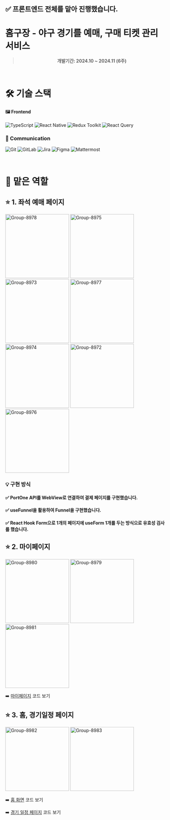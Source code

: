 ## ✅ 프론트엔드 전체를 맡아 진행했습니다.

# 홈구장 - 야구 경기를 예매, 구매 티켓 관리 서비스

<div align="center">

> **개발기간: 2024.10 ~ 2024.11 (6주)**

</div>
<br/>

# 🛠️ 기술 스택

#### 🖼️ Frontend

![TypeScript](https://img.shields.io/badge/TypeScript-3178C6?style=for-the-badge&logo=typescript&logoColor=white)
![React Native](https://img.shields.io/badge/React%20Native-61DAFB?style=for-the-badge&logo=react&logoColor=white)
![Redux Toolkit](https://img.shields.io/badge/Redux%20Toolkit-764ABC?style=for-the-badge&logo=redux&logoColor=white)
![React Query](https://img.shields.io/badge/React%20Query-FF4154?style=for-the-badge&logo=react-query&logoColor=white)

### 🤝 Communication

![Git](https://img.shields.io/badge/Git-F05032?style=for-the-badge&logo=git&logoColor=white)
![GitLab](https://img.shields.io/badge/GitLab-FCA121?style=for-the-badge&logo=gitlab&logoColor=white)
![Jira](https://img.shields.io/badge/Jira-0052CC?style=for-the-badge&logo=jira&logoColor=white)
![Figma](https://img.shields.io/badge/Figma-F24E1E?style=for-the-badge&logo=figma&logoColor=white)
![Mattermost](https://img.shields.io/badge/Mattermost-0058CC?style=for-the-badge&logo=mattermost&logoColor=white)

<br/>

# 💪 맡은 역할

## ⭐️ 1. 좌석 예매 페이지

<p>
<img width="200px" src="https://i.postimg.cc/v80xfQwx/Group-8978.jpg" alt="Group-8978"/>
<img width="200px" src="https://i.postimg.cc/QMZFhC1w/Group-8975.jpg" alt="Group-8975"/>
<img width="200px" src="https://i.postimg.cc/YSNh97x9/Group-8973.jpg" alt="Group-8973"/>
<img width="200px" src="https://i.postimg.cc/dVyhbrkG/Group-8977.jpg" alt="Group-8977"/>
<img width="200px" src="https://i.postimg.cc/nc5sS0zH/Group-8974.jpg" alt="Group-8974"/>
<img width="200px" src="https://i.postimg.cc/1t94VdWK/Group-8972.jpg" alt="Group-8972"/>
<img width="200px" src="https://i.postimg.cc/ncMj16nR/Group-8976.jpg" alt="Group-8976"/>
</p>

### 💡 구현 방식

#### ✅ PortOne API를 WebView로 연결하여 결제 페이지를 구현했습니다.

#### ✅ useFunnel을 활용하여 Funnel을 구현했습니다.

#### ✅ React Hook Form으로 1개의 페이지에 useForm 1개를 두는 방식으로 유효성 검사를 했습니다.

## ⭐️ 2. 마이페이지

<p>
<img width="200px" src="https://i.postimg.cc/rssmQr20/Group-8980.jpg" alt="Group-8980"/>
<img width="200px" src="https://i.postimg.cc/7hRLcZqB/Group-8979.jpg" alt="Group-8979"/>
<img width="200px" src="https://i.postimg.cc/nz0r41gf/Group-8981.jpg" alt="Group-8981"/>
</p>

➡️ [마이페이지](https://github.com/mung96/yareyare/blob/develop-fe/frontend/src/main/apps/screens/MyPageScreen.tsx) 코드 보기

## ⭐️ 3. 홈, 경기일정 페이지

<p>
<img width="200px" src="https://i.postimg.cc/026jSDCh/Group-8982.jpg" alt="Group-8982"/>
<img width="200px" src="https://i.postimg.cc/L4QhhNjz/Group-8983.jpg" alt="Group-8983"/>
</p>

➡️ [홈 화면](https://github.com/mung96/yareyare/blob/develop-fe/frontend/src/main/apps/screens/HomeScreen.tsx) 코드 보기

➡️ [경기 일정 페이지](hhttps://github.com/mung96/yareyare/blob/develop-fe/frontend/src/main/apps/screens/GameScheduleScreen.tsx) 코드 보기
